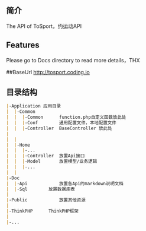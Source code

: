 ## 简介
The API of ToSport，约运动API

## Features
Please go to Docs directory to read more details，THX


##BaseUrl
http://tosport.coding.io


## 目录结构
```markdown
|-Application 应用目录
|  |-Common
|  |  |-Common      function.php自定义函数放此处
|  |  |-Conf        通用配置文件，本地配置文件
|  |  |-Controller  BaseController 放此处
|
|  |  
|  |-Home
|  |  |-...
|  |  |-Controller  放置Api接口
|  |  |-Model       放置模型/业务逻辑
|  |  |-...
|  |  
|-Doc
|  |-Api            放置各Api的markdown说明文档
|  |-Sql	    放置数据库表
|  
|-Public            放置其他资源
|
|-ThinkPHP	    ThinkPHP框架
|
|-...
```

